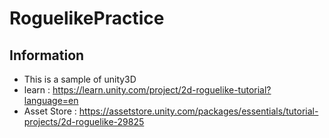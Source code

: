 # RoguelikePractice

## Information
- This is a sample of unity3D
- learn : https://learn.unity.com/project/2d-roguelike-tutorial?language=en
- Asset Store : https://assetstore.unity.com/packages/essentials/tutorial-projects/2d-roguelike-29825
